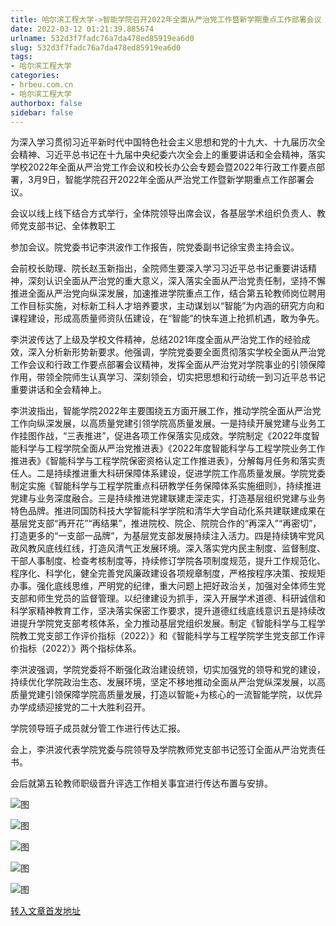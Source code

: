 ```yaml
---
title: 哈尔滨工程大学->智能学院召开2022年全面从严治党工作暨新学期重点工作部署会议 | hrbeu.com.cn
date: 2022-03-12 01:21:39.885674
urlname: 532d3f7fadc76a7da478ed85919ea6d0
slug: 532d3f7fadc76a7da478ed85919ea6d0
tags: 
- 哈尔滨工程大学
categories:
- hrbeu.com.cn
- 哈尔滨工程大学
authorbox: false
sidebar: false
---
```

为深入学习贯彻习近平新时代中国特色社会主义思想和党的十九大、十九届历次全会精神、习近平总书记在十九届中央纪委六次全会上的重要讲话和全会精神，落实学校2022年全面从严治党工作会议和校长办公会专题会暨2022年行政工作要点部署，3月9日，智能学院召开2022年全面从严治党工作暨新学期重点工作部署会议。

会议以线上线下结合方式举行，全体院领导出席会议，各基层学术组织负责人、教师党支部书记、全体教职工
<!--more-->
参加会议。院党委书记李洪波作工作报告，院党委副书记徐宝贵主持会议。

会前校长助理、院长赵玉新指出，全院师生要深入学习习近平总书记重要讲话精神，深刻认识全面从严治党的重大意义，深入落实全面从严治党责任制，坚持不懈推进全面从严治党向纵深发展，加速推进学院重点工作，结合第五轮教师岗位聘用工作目标实施，对标新工科人才培养要求，主动谋划以“智能”为内涵的研究方向和课程建设，形成高质量师资队伍建设，在“智能”的快车道上抢抓机遇，敢为争先。

李洪波传达了上级及学校文件精神，总结2021年度全面从严治党工作的经验成效，深入分析新形势新要求。他强调，学院党委要全面贯彻落实学校全面从严治党工作会议和行政工作要点部署会议精神，发挥全面从严治党对学院事业的引领保障作用，带领全院师生认真学习、深刻领会，切实把思想和行动统一到习近平总书记重要讲话和全会精神上。

李洪波指出，智能学院2022年主要围绕五方面开展工作，推动学院全面从严治党工作向纵深发展，以高质量党建引领学院高质量发展。一是持续开展党建与业务工作挂图作战，“三表推进”，促进各项工作保落实见成效。学院制定《2022年度智能科学与工程学院全面从严治党推进表》《2022年度智能科学与工程学院业务工作推进表》《智能科学与工程学院保密资格认定工作推进表》，分解每月任务和落实责任人。二是持续推进重大科研保障体系建设，促进学院工作高质量发展。学院党委制定实施《智能科学与工程学院重点科研教学任务保障体系实施细则》，持续推进党建与业务深度融合。三是持续推进党建联建走深走实，打造基层组织党建与业务特色品牌。推进同国防科技大学智能科学学院和清华大学自动化系共建联建成果在基层党支部“再开花”“再结果”，推进院校、院企、院院合作的“再深入”“再密切”，打造更多的“一支部一品牌”，为基层党支部发展持续注入活力。四是持续铸牢党风政风教风底线红线，打造风清气正发展环境。深入落实党内民主制度、监督制度、干部人事制度、检查考核制度等，持续修订学院各项制度规范，提升工作规范化、程序化、科学化，健全完善党风廉政建设各项规章制度，严格按程序决策、按规矩办事。强化底线思维，严明党的纪律，重大问题上把好政治关，加强对全体师生党支部和师生党员的监督管理。以纪律建设为抓手，深入开展学术道德、科研诚信和科学家精神教育工作，坚决落实保密工作要求，提升道德红线底线意识五是持续改进提升学院党支部考核体系，全力推动基层党组织发展。制定《智能科学与工程学院教工党支部工作评价指标（2022）》和《智能科学与工程学院学生党支部工作评价指标（2022）》两个指标体系。

李洪波强调，学院党委将不断强化政治建设统领，切实加强党的领导和党的建设，持续优化学院政治生态、发展环境，坚定不移地推动全面从严治党纵深发展，以高质量党建引领保障学院高质量发展，打造以智能+为核心的一流智能学院，以优异办学成绩迎接党的二十大胜利召开。

学院领导班子成员就分管工作进行传达汇报。

会上，李洪波代表学院党委与院领导及学院教师党支部书记签订全面从严治党责任书。

会后就第五轮教师职级晋升评选工作相关事宜进行传达布置与安排。

![图](http://gongxue.cn/__local/8/2F/7C/50A26B840F5A8E9FD6C50C24FD7_EACFE97F_5BC8.jpg)

![图](http://gongxue.cn/__local/B/40/85/6C818D02F722F3AFA9C2B3C4A40_0977BC62_629E.jpg)

![图](http://gongxue.cn/__local/B/2C/30/7891B2BBB222DE14CD041B6830E_CD9DB85D_629B.jpg)

![图](http://gongxue.cn/__local/A/97/28/D98AE3E91FEC1478FC062AB9792_279744D8_578A.jpg)

![图](http://gongxue.cn/__local/8/42/C6/001C8893D7409FEA3C06C5E095F_1CF49F5D_177DD.jpg)

[转入文章首发地址](http://gongxue.cn/info/1015/69855.htm)
